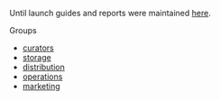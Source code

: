 Until launch guides and reports were maintained [here](https://joystream.notion.site/Joystream-Workspace-1175fcb1cc644fdb874558181fd2dbee).

Groups
- [curators](curator-group)
- [storage](storage-group)
- [distribution](distribution)
- [operations](operations-group)
- [marketing](marketing)
